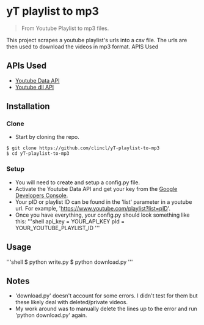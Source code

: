
# yT playlist to mp3

> From Youtube Playlist to mp3 files.

This project scrapes a youtube playlist's urls into a csv file. The urls are then used to download the videos in mp3 format.
APIS Used

## APIs Used
- <a href="https://developers.google.com/youtube/v3"> Youtube Data API </a>
- <a href="https://github.com/ytdl-org/youtube-dl">Youtube dll API</a>

## Installation

### Clone
- Start by cloning the repo.
```shell
$ git clone https://github.com/clincl/yT-playlist-to-mp3
$ cd yT-playlist-to-mp3
```
### Setup
- You will need to create and setup a config.py file.
- Activate the Youtube Data API and get your key from the <a href="https://console.developers.google.com/projectselector2/apis/dashboard?supportedpurview=project">Google Developers Console</a>.
- Your pID or playlist ID can be found in the 'list' parameter in a youtube url. For example, 'https://www.youtube.com/playlist?list=pID'.
- Once you have everything, your config.py should look something like this:
'''shell
api_key = YOUR_API_KEY
pId = YOUR_YOUTUBE_PLAYLIST_ID
'''

## Usage
'''shell
$ python write.py
$ python download.py
'''

## Notes
- 'download.py' doesn't account for some errors. I didn't test for them but these likely deal with deleted/private videos. 
- My work around was to manually delete the lines up to the error and run 'python download.py' again.